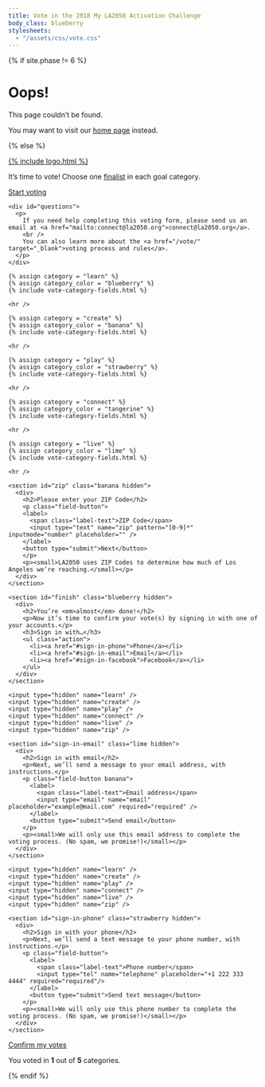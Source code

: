 ```yaml
---
title: Vote in the 2018 My LA2050 Activation Challenge
body_class: blueberry
stylesheets:
  - "/assets/css/vote.css"
---
```


{% if site.phase != 6 %}

  <h1>Oops!</h1>

  <p>This page couldn’t be found.</p>

  <p>You may want to visit our <a href="/">home page</a> instead.</p>

{% else %}

  <script>
  (function() {
    function getRandomOrder() {
      return (Math.floor(Math.random() * 10) + 1) - 5;
    }
    for (var index = 0; index < 5; index++) {
      document.documentElement.style.setProperty('--order-' + index, getRandomOrder());
    }
  })();
  </script>

  <div class="introduction introduction-voting">
    <div>
      <a href="/finalists/" class="logo">
        {% include logo.html %}
      </a>
      <p>It’s time to vote! Choose one <a href="/finalists/" target="_blank">finalist</a> in each goal category.</p>
      <p class="action"><a href="#questions">Start voting</a></p>
    </div>
  </div>

  <form name="vote" action="/vote/submit/" method="post" data-netlify="true">

    <div id="questions">
      <p>
        If you need help completing this voting form, please send us an email at <a href="mailto:connect@la2050.org">connect@la2050.org</a>.
        <br />
        You can also learn more about the <a href="/vote/" target="_blank">voting process and rules</a>.
      </p>
    </div>

    {% assign category = "learn" %}
    {% assign category_color = "blueberry" %}
    {% include vote-category-fields.html %}

    <hr />

    {% assign category = "create" %}
    {% assign category_color = "banana" %}
    {% include vote-category-fields.html %}

    <hr />

    {% assign category = "play" %}
    {% assign category_color = "strawberry" %}
    {% include vote-category-fields.html %}

    <hr />

    {% assign category = "connect" %}
    {% assign category_color = "tangerine" %}
    {% include vote-category-fields.html %}

    <hr />

    {% assign category = "live" %}
    {% assign category_color = "lime" %}
    {% include vote-category-fields.html %}

    <hr />

    <section id="zip" class="banana hidden">
      <div>
        <h2>Please enter your ZIP Code</h2>
        <p class="field-button">
        <label>
          <span class="label-text">ZIP Code</span>
          <input type="text" name="zip" pattern="[0-9]*" inputmode="number" placeholder="" />
        </label>
        <button type="submit">Next</button>
        </p>
        <p><small>LA2050 uses ZIP Codes to determine how much of Los Angeles we’re reaching.</small></p>
      </div>
    </section>

    <section id="finish" class="blueberry hidden">
      <div>
        <h2>You’re <em>almost</em> done!</h2>
        <p>Now it’s time to confirm your vote(s) by signing in with one of your accounts.</p>
        <h3>Sign in with…</h3>
        <ul class="action">
          <li><a href="#sign-in-phone">Phone</a></li>
          <li><a href="#sign-in-email">Email</a></li>
          <li><a href="#sign-in-facebook">Facebook</a></li>
        </ul>
      </div>
    </section>

  </form>


  <form name="vote_email" action="/vote/email-sent/" method="get">

    <input type="hidden" name="learn" />
    <input type="hidden" name="create" />
    <input type="hidden" name="play" />
    <input type="hidden" name="connect" />
    <input type="hidden" name="live" />
    <input type="hidden" name="zip" />

    <section id="sign-in-email" class="lime hidden">
      <div>
        <h2>Sign in with email</h2>
        <p>Next, we’ll send a message to your email address, with instructions.</p>
        <p class="field-button banana">
          <label>
            <span class="label-text">Email address</span>
            <input type="email" name="email" placeholder="example@mail.com" required="required" />
          </label>
          <button type="submit">Send email</button>
        </p>
        <p><small>We will only use this email address to complete the voting process. (No spam, we promise!)</small></p>
      </div>
    </section>

  </form>

  <form name="vote_sms" action="/vote/sms-sent/" method="get">

    <input type="hidden" name="learn" />
    <input type="hidden" name="create" />
    <input type="hidden" name="play" />
    <input type="hidden" name="connect" />
    <input type="hidden" name="live" />
    <input type="hidden" name="zip" />

    <section id="sign-in-phone" class="strawberry hidden">
      <div>
        <h2>Sign in with your phone</h2>
        <p>Next, we’ll send a text message to your phone number, with instructions.</p>
        <p class="field-button">
          <label>
            <span class="label-text">Phone number</span>
            <input type="tel" name="telephone" placeholder="+1 222 333 4444" required="required"/>
          </label>
          <button type="submit">Send text message</button>
        </p>
        <p><small>We will only use this phone number to complete the voting process. (No spam, we promise!)</small></p>
      </div>
    </section>

  </form>

  <div class="progress hidden" role="status" id="progress">
    <p class="action"><a href="#zip">Confirm my votes</a></p>
    <p>You voted in <strong id="vote-count">1</strong> out of <strong>5</strong> categories.</p>
  </div>

  <script src="https://cdn.auth0.com/js/auth0/9.3.1/auth0.min.js"></script>
  <script src="/assets/js/scroll-into-view.js"></script>
  <script src="/assets/js/vote.js"></script>

{% endif %}
